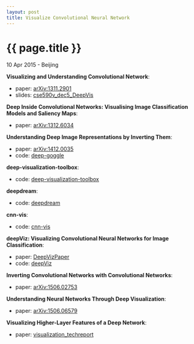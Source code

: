 ```yaml
---
layout: post
title: Visualize Convolutional Neural Network
---
```


{{ page.title }}
================

<p class="meta">10 Apr 2015 - Beijing</p>

**Visualizing and Understanding Convolutional Network**:

- paper: [arXiv:1311.2901](http://arxiv.org/abs/1311.2901)
- slides: [cse590v_dec5_DeepVis](https://courses.cs.washington.edu/courses/cse590v/14au/cse590v_dec5_DeepVis.pdf)

**Deep Inside Convolutional Networks: Visualising Image Classification Models and Saliency Maps**:

- paper: [arXiv:1312.6034](http://arxiv.org/abs/1312.6034)

**Understanding Deep Image Representations by Inverting Them**:

- paper: [arXiv:1412.0035](http://arxiv.org/abs/1412.0035)
- code: [deep-goggle](https://github.com/aravindhm/deep-goggle)

**deep-visualization-toolbox**:

- code: [deep-visualization-toolbox](https://github.com/yosinski/deep-visualization-toolbox)

**deepdream**:

- code: [deepdream](https://github.com/google/deepdream)

**cnn-vis**:

- code: [cnn-vis](https://github.com/jcjohnson/cnn-vis)

**deepViz: Visualizing Convolutional Neural Networks for Image Classification**:

- paper: [DeepVizPaper](http://vis.berkeley.edu/courses/cs294-10-fa13/wiki/images/f/fd/DeepVizPaper.pdf)
- code: [deepViz](https://github.com/bruckner/deepViz)

**Inverting Convolutional Networks with Convolutional Networks**:

- paper: [arXiv:1506.02753](http://arxiv.org/abs/1506.02753)

**Understanding Neural Networks Through Deep Visualization**:

- paper: [arXiv:1506.06579](http://arxiv.org/abs/1506.06579)

**Visualizing Higher-Layer Features of a Deep Network**:

- paper: [visualization_techreport](http://www.iro.umontreal.ca/~lisa/publications2/index.php/publications/show/247)
